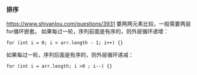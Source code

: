 ### 排序
https://www.shiyanlou.com/questions/3931
要两两元素比较，一般需要两层for循环嵌套。
如果每过一轮，序列前面是有序的，则外层循环递增：
```
for (int i = 0; i < arr.length - 1; i++) {}
```

如果每过一轮，序列后面是有序的，则外层循环递减：
```
for (int i = arr.length; i >0 ; i--) {}
```